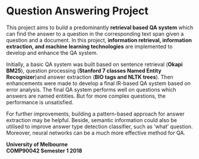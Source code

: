 # Question Answering Project

This project aims to build a predominantly **retrieval based QA system** which can find the answer to a question in the corresponding text span given a question and a document. In this project, **information retrieval, information extraction, and machine learning technologies** are implemented to develop and enhance the QA system.

Initially, a basic QA system was built based on sentence retrieval (**Okapi BM25**), question processing (**Stanford 7 classes Named Entity Recognizer**)and answer extraction (**BIO tags and NLTK trees**). Then enhancements were made to develop a final IR-based QA system based on error analysis. The final QA system performs well on questions which answers are named entities. But for more complex questions, the performance is unsatisfied.

For further improvements, building a pattern-based approach for answer extraction may be helpful. Beside, semantic information could also be utilised to improve answer type detection classifier, such as ‘what’ question. Moreover, neural networks can be a much more effective method for QA.


**University of Melbourne**  
**COMP90042 Semester 1 2018**
